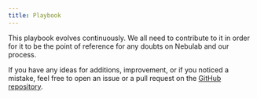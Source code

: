 ```yaml
---
title: Playbook
---
```


This playbook evolves continuously. We all need to contribute to it in order for it to be the
point of reference for any doubts on Nebulab and our process.

If you have any ideas for additions, improvement, or if you noticed a mistake, feel free to open an
issue or a pull request on the [GitHub repository](https://github.com/nebulab/playbook).
